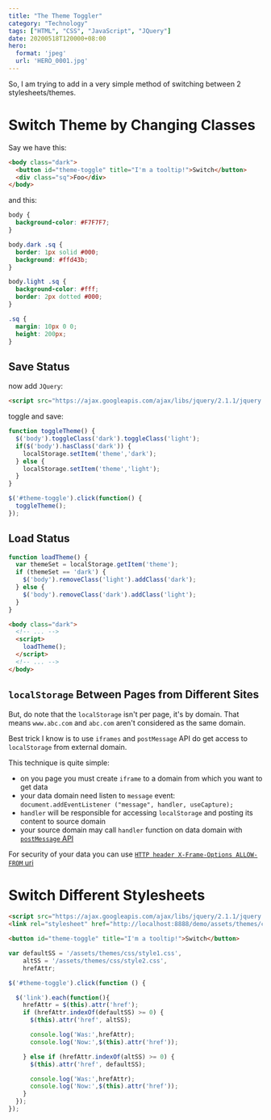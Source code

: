 ```yaml
---
title: "The Theme Toggler"
category: "Technology"
tags: ["HTML", "CSS", "JavaScript", "JQuery"]
date: 20200518T120000+08:00
hero:
  format: 'jpeg'
  url: 'HERO_0001.jpg'
---
```

So, I am trying to add in a very simple method of switching between 2 stylesheets/themes.

# Switch Theme by Changing Classes

Say we have this:

```html
<body class="dark">
  <button id="theme-toggle" title="I'm a tooltip!">Switch</button>
  <div class="sq">Foo</div>
</body>
```

and this:

```css
body {
  background-color: #F7F7F7;
}

body.dark .sq {
  border: 1px solid #000;
  background: #ffd43b;
}   

body.light .sq {
  background-color: #fff;
  border: 2px dotted #000;
}

.sq {
  margin: 10px 0 0;
  height: 200px;
}
```

## Save Status

now add `JQuery`:

```html
<script src="https://ajax.googleapis.com/ajax/libs/jquery/2.1.1/jquery.min.js"></script>
```

toggle and save:

```js
function toggleTheme() {
  $('body').toggleClass('dark').toggleClass('light');
  if($('body').hasClass('dark')) {
    localStorage.setItem('theme','dark');
  } else {
    localStorage.setItem('theme','light');
  }
}

$('#theme-toggle').click(function() {
  toggleTheme();
});
```

## Load Status

```js
function loadTheme() {
  var themeSet = localStorage.getItem('theme');
  if (themeSet == 'dark') {
    $('body').removeClass('light').addClass('dark');
  } else {
    $('body').removeClass('dark').addClass('light');
  }
}
```

```html
<body class="dark">
  <!-- ... -->
  <script>
    loadTheme();
  </script>
  <!-- ... -->
</body>
```

## `localStorage` Between Pages from Different Sites

But, do note that the `localStorage` isn't per page, it's by domain. That means `www.abc.com` and `abc.com` aren't considered as the same domain.

Best trick I know is to use `iframes` and `postMessage` API do get access to `localStorage` from external domain.

This technique is quite simple:

* on you page you must create `iframe` to a domain from which you want to get data
* your data domain need listen to `message` event: `document.addEventListener ("message", handler, useCapture);`
* `handler` will be responsible for accessing `localStorage` and posting its content to source domain
* your source domain may call `handler` function on data domain with [`postMessage` API](https://developer.mozilla.org/en-US/docs/DOM/window.postMessage)

For security of your data you can use [`HTTP header X-Frame-Options ALLOW-FROM` uri](https://developer.mozilla.org/en-US/docs/HTTP/X-Frame-Options?redirectlocale=en-US&redirectslug=The_X-FRAME-OPTIONS_response_header)

# Switch Different Stylesheets

```html
<script src="https://ajax.googleapis.com/ajax/libs/jquery/2.1.1/jquery.min.js"></script>
<link rel="stylesheet" href="http://localhost:8888/demo/assets/themes/css/style1.css" type="text/css" media="all">

<button id="theme-toggle" title="I'm a tooltip!">Switch</button>
```

```js
var defaultSS = '/assets/themes/css/style1.css',
    altSS = '/assets/themes/css/style2.css',
    hrefAttr;

$('#theme-toggle').click(function () {

  $('link').each(function(){
    hrefAttr = $(this).attr('href');
    if (hrefAttr.indexOf(defaultSS) >= 0) {
      $(this).attr('href', altSS);

      console.log('Was:',hrefAttr);
      console.log('Now:',$(this).attr('href'));

    } else if (hrefAttr.indexOf(altSS) >= 0) {
      $(this).attr('href', defaultSS);

      console.log('Was:',hrefAttr);
      console.log('Now:',$(this).attr('href'));  
    }
  });
});
```
